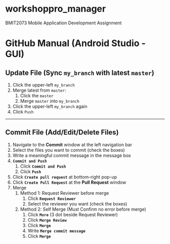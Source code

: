 # workshoppro_manager

BMIT2073 Mobile Application Development Assignment

# GitHub Manual (Android Studio - GUI)

## Update File (Sync `my_branch` with latest `master`)
1. Click the upper-left `my_branch`
2. Merge latest from `master`:
   1. Click the `master`
   2. Merge `master` into `my_branch`
3. Click the upper-left `my_branch` again
4. Click `Push`

---

## Commit File (Add/Edit/Delete Files)
1. Navigate to the **Commit** window at the left navigation bar
2. Select the files you want to commit (check the boxes)
3. Write a meaningful commit message in the message box
4. **`Commit and Push`**
   1. Click **`Commit and Push`**
   2. Click **`Push`**
5. Click **`Create pull request`** at bottom-right pop-up
6. Click **`Create Pull Request`** at the **Pull Request** window
7. Merge
   1. Method 1: Request Reviewer before merge
      1. Click **`Request Reviewer`**
      2. Select the reviewer you want (check the boxes)
   2. Method 2: Self Merge (Must Confirm no error before merge)
      1. Click **`More`** (3 dot beside Request Reviewer)
      2. Click **`Merge Review`**
      3. Click **`Merge`**
      4. Write **`Merge commit message`**
      5. Click **`Merge`**
